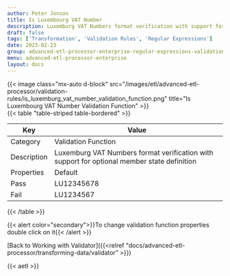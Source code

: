 ```yaml
---
author: Peter Jonson
title: Is Luxembourg VAT Number
description: Luxemburg VAT Numbers format verification with support for optional member state definition
draft: false
tags: ['Transformation', 'Validation Rules', 'Regular Expressions']
date: 2023-02-23
group: advanced-etl-processor-enterprise-regular-expressions-validation
menu: advanced-etl-processor-enterprise
layout: docs
---
```


{{< image class="mx-auto d-block"  src="/images/etl/advanced-etl-processor/validation-rules/is_luxemburg_vat_number_validation_function.png" title="Is Luxembourg VAT Number Validation Function" >}}
\
{{< table "table-striped table-bordered" >}}

| Key         | Value                                                                                       |
| ----------- | ------------------------------------------------------------------------------------------- |
| Category    | Validation Function                                                                         |
| Description | Luxemburg VAT Numbers format verification with support for optional member state definition |
| Properties  | Default                                                                                     |
| Pass        | LU12345678                                                                                  |
| Fail        | LU1234567                                                                                   |

{{< /table >}}

{{< alert color="secondary">}}To change validation function properties double click on it{{< /alert >}}

[Back to Working with Validator]({{<relref "docs/advanced-etl-processor/transforming-data/validator" >}})

{{< aetl >}}
